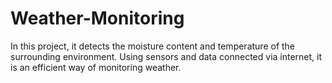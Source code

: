 # Weather-Monitoring
In this project, it detects the moisture content and temperature of the surrounding environment. Using sensors and data connected via internet, it is an efficient way of monitoring weather.

